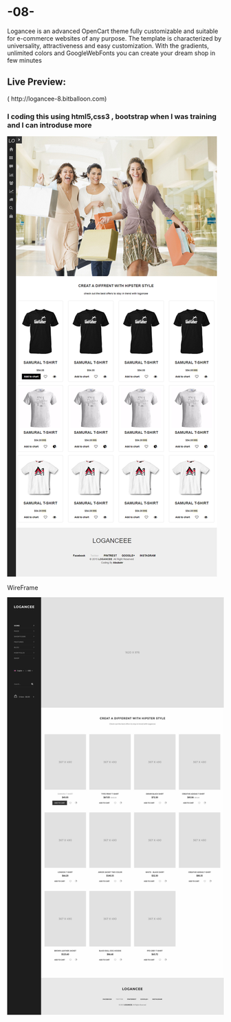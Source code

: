 # -08-
Logancee is an advanced OpenCart theme fully customizable and suitable for e-commerce websites of any purpose. 
The template is characterized by universality, attractiveness and easy customization. With the gradients,
unlimited colors and GoogleWebFonts you can create your dream shop in few minutes  


<h2>Live Preview:</h2>
( http://logancee-8.bitballoon.com)
<h3>I coding this using html5,css3 , bootstrap when I was training and I can introduse more</h3>


<img src="PSD/-D--work-UPWORK-__PORTFOLIO-08-LOGANCEE-index.html.png">
<p>WireFrame</p>
<img src="PSD/08_home_sidebar_variant.jpg"></img>

